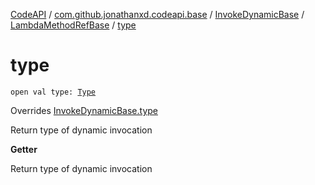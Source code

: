 [CodeAPI](../../../index.md) / [com.github.jonathanxd.codeapi.base](../../index.md) / [InvokeDynamicBase](../index.md) / [LambdaMethodRefBase](index.md) / [type](.)

# type

`open val type: `[`Type`](http://docs.oracle.com/javase/6/docs/api/java/lang/reflect/Type.html)

Overrides [InvokeDynamicBase.type](../type.md)

Return type of dynamic invocation

**Getter**

Return type of dynamic invocation

